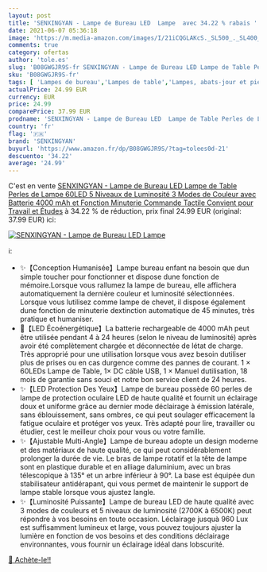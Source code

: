 ```yaml
---
layout: post
title: 'SENXINGYAN - Lampe de Bureau LED  Lampe  avec 34.22 % rabais '
date: 2021-06-07 05:36:18
image: 'https://m.media-amazon.com/images/I/21iCQGLAKcS._SL500_._SL400_.jpg'
comments: true
category: ofertas
author: 'tole.es'
slug: 'B08GWGJR9S-fr SENXINGYAN - Lampe de Bureau LED Lampe de Table Perles de...'
sku: 'B08GWGJR9S-fr'
tags: [ 'Lampes de bureau','Lampes de table','Lampes, abats-jour et pieds de lampes','Luminaires et Éclairage','Luminaires et éclairage','Luminaires intérieur','senxingyan', ]
actualPrice: 24.99 EUR
currency: EUR
price: 24.99
comparePrice: 37.99 EUR
prodname: 'SENXINGYAN - Lampe de Bureau LED  Lampe de Table Perles de Lampe 60LED 5 Niveaux de Luminosité 3 Modes de Couleur  avec Batterie 4000 mAh et Fonction Minuterie Commande Tactile  Convient pour Travail et Études'
country: 'fr'
flag: '🇫🇷'
brand: 'SENXINGYAN'
buyurl: 'https://www.amazon.fr/dp/B08GWGJR9S/?tag=tolees0d-21'
descuento: '34.22'
average: '24.99'
---
```


C'est en vente [SENXINGYAN - Lampe de Bureau LED  Lampe de Table Perles de Lampe 60LED 5 Niveaux de Luminosité 3 Modes de Couleur  avec Batterie 4000 mAh et Fonction Minuterie Commande Tactile  Convient pour Travail et Études](https://www.amazon.fr/dp/B08GWGJR9S/?tag=tolees0d-21)  à  34.22 % de réduction, prix final  24.99 EUR (original: 37.99 EUR) ici:

[![SENXINGYAN - Lampe de Bureau LED  Lampe ](https://m.media-amazon.com/images/I/21iCQGLAKcS._SL500_._SL400_.jpg)](https://www.amazon.fr/dp/B08GWGJR9S/?tag=tolees0d-21)

ℹ️:

- ✨【Conception Humanisée】Lampe bureau enfant na besoin que dun simple toucher pour fonctionner et dispose dune fonction de mémoire.Lorsque vous rallumez la lampe de bureau, elle affichera automatiquement la dernière couleur et luminosité sélectionnées. Lorsque vous lutilisez comme lampe de chevet, il dispose également dune fonction de minuterie dextinction automatique de 45 minutes, très pratique et humaniser.
- 🎁【LED Écoénergétique】La batterie rechargeable de 4000 mAh peut être utilisée pendant 4 à 24 heures (selon le niveau de luminosité) après avoir été complètement chargée et déconnectée de létat de charge. Très approprié pour une utilisation lorsque vous avez besoin dutiliser plus de prises ou en cas durgence comme des pannes de courant. 1 × 60LEDs Lampe de Table, 1× DC câble USB, 1 × Manuel dutilisation, 18 mois de garantie sans souci et notre bon service client de 24 heures.
- ✨【LED Protection Des Yeux】Lampe de bureau possède 60 perles de lampe de protection oculaire LED de haute qualité et fournit un éclairage doux et uniforme grâce au dernier mode déclairage à émission latérale, sans éblouissement, sans ombres, ce qui peut soulager efficacement la fatigue oculaire et protéger vos yeux. Très adapté pour lire, travailler ou étudier, cest le meilleur choix pour vous ou votre famille.
- ✨【Ajustable Multi-Angle】Lampe de bureau adopte un design moderne et des matériaux de haute qualité, ce qui peut considérablement prolonger la durée de vie. Le bras de lampe rotatif et la tête de lampe sont en plastique durable et en alliage daluminium, avec un bras télescopique à 135° et un arbre inférieur à 90°. La base est équipée dun stabilisateur antidérapant, qui vous permet de maintenir le support de lampe stable lorsque vous ajustez langle.
- ✨【Luminosité Puissante】Lampe de bureau LED de haute qualité avec 3 modes de couleurs et 5 niveaux de luminosité (2700K à 6500K) peut répondre à vos besoins en toute occasion. Léclairage jusquà 960 Lux est suffisamment lumineux et large, vous pouvez toujours ajuster la lumière en fonction de vos besoins et des conditions déclairage environnantes, vous fournir un éclairage idéal dans lobscurité.

[🛒 Achète-le!!](https://www.amazon.fr/dp/B08GWGJR9S/?tag=tolees0d-21)
